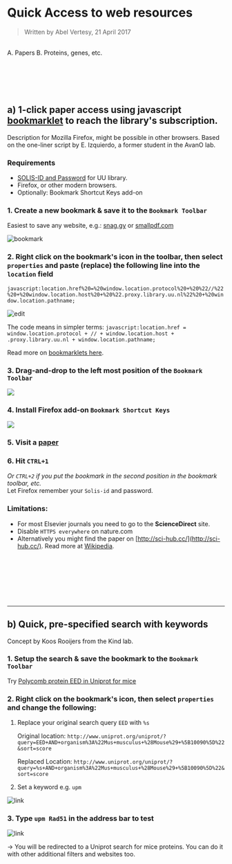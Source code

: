 # Quick Access to web resources
> Written by Abel Vertesy, 21 April 2017

<br>  
A. Papers  
B. Proteins, genes, etc.   

<br><br><br><br>
## a) 1-click paper access using javascript [bookmarklet](https://en.wikipedia.org/wiki/Bookmarklet) to reach the library's subscription. 
Description for Mozilla Firefox, might be possible in other browsers. Based on the one-liner script by E. Izquierdo, a former student in the AvanO lab.

### Requirements

- [SOLIS-ID and Password](https://www.uu.nl/en/organisation/information-and-technology-services-its/solis-id-and-password) for UU library. 
- Firefox, or other modern browsers.
- Optionally: Bookmark Shortcut Keys add-on


### 1. Create a new bookmark & save it to the `Bookmark Toolbar`

Easiest to save any website, e.g.: [snag.gy](https://snag.gy/) or [smallpdf.com](https://smallpdf.com/compress-pdf)

![bookmark](https://snag.gy/UgWduM.jpg)
    
    
### 2. Right click on the bookmark's icon in the toolbar, then select `properties` and paste (replace) the following line into the `location` field

`javascript:location.href%20=%20window.location.protocol%20+%20%22//%22%20+%20window.location.host%20+%20%22.proxy.library.uu.nl%22%20+%20window.location.pathname;`


![edit](https://snag.gy/cgKrn3.jpg)

The code means in simpler terms: `javascript:location.href = window.location.protocol + // + window.location.host + .proxy.library.uu.nl + window.location.pathname;`

Read more on  [bookmarklets here](https://en.wikipedia.org/wiki/Bookmarklet). 

### 3. Drag-and-drop to the left most position of the  `Bookmark Toolbar`
![](https://snag.gy/TzFtwH.jpg)
   
### 4. Install Firefox add-on `Bookmark Shortcut Keys`
![](https://snag.gy/YAfWon.jpg)

### 5. Visit a [paper](http://www.sciencedirect.com/science/article/pii/S1097276509006418)

### 6. Hit `CTRL+1`

*Or `CTRL+2` if you put the bookmark in the second position in the bookmark toolbar, etc.*  
Let Firefox remember your `Solis-id` and password.

### Limitations:

-  For most Elsevier journals you need to go to the **ScienceDirect** site.
-  Disable `HTTPS everywhere` on nature.com
-  Alternatively you might find the paper on [http://sci-hub.cc/](http://sci-hub.cc/). Read more at [Wikipedia](https://en.wikipedia.org/wiki/Sci-Hub).
  
<br><br><br><br><br><br>
  
-----------------------------------

## b) Quick, pre-specified search with keywords
Concept by Koos Rooijers from the Kind lab.

### 1. Setup the search & save the bookmark to the `Bookmark Toolbar`

Try [Polycomb protein EED in Uniprot for mice](http://www.uniprot.org/uniprot/?query=actb+AND+organism%3A%22Mus+musculus+%28Mouse%29+%5B10090%5D%22&sort=score)

   
      
### 2. Right click on the bookmark's icon, then select `properties` and change the following:

1. Replace your original search query `EED` with `%s`

	Original location: `http://www.uniprot.org/uniprot/?query=EED+AND+organism%3A%22Mus+musculus+%28Mouse%29+%5B10090%5D%22&sort=score`
     
	Replaced Location:   `http://www.uniprot.org/uniprot/?query=%s+AND+organism%3A%22Mus+musculus+%28Mouse%29+%5B10090%5D%22&sort=score`

2.  Set a keyword e.g. `upm`

![link](https://snag.gy/2ndkEB.jpg)

### 3. Type `upm Rad51` in the address bar to test

![link](https://snag.gy/kuzgpc.jpg)

→ You will be redirected to a Uniprot search for mice proteins. You can do it with other additional filters and websites too.



